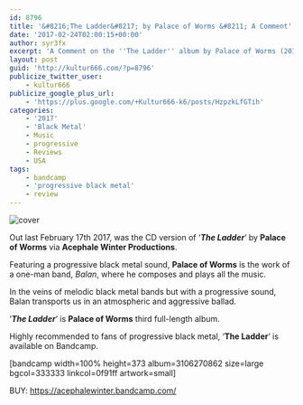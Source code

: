 ```yaml
---
id: 8796
title: '&#8216;The Ladder&#8217; by Palace of Worms &#8211; A Comment'
date: '2017-02-24T02:00:15+00:00'
author: syr3fx
excerpt: 'A Comment on the ''The Ladder'' album by Palace of Worms (2017).'
layout: post
guid: 'http://kultur666.com/?p=8796'
publicize_twitter_user:
    - kultur666
publicize_google_plus_url:
    - 'https://plus.google.com/+Kultur666-k6/posts/HzpzkLfGTih'
categories:
    - '2017'
    - 'Black Metal'
    - Music
    - progressive
    - Reviews
    - USA
tags:
    - bandcamp
    - 'progressive black metal'
    - review
---
```


![cover](http://localhost:8080/wp-content/uploads/2017/02/cover1.jpg)

Out last February 17th 2017, was the CD version of ‘***The Ladder***‘ by **Palace of Worms** via **Acephale Winter Productions**.

Featuring a progressive black metal sound, **Palace of Worms** is the work of a one-man band, *Balan*, where he composes and plays all the music.

In the veins of melodic black metal bands but with a progressive sound, Balan transports us in an atmospheric and aggressive ballad.

‘***The Ladder***‘ is **Palace of Worms** third full-length album.

Highly recommended to fans of progressive black metal, ‘**The Ladder**‘ is available on Bandcamp.

\[bandcamp width=100% height=373 album=3106270862 size=large bgcol=333333 linkcol=0f91ff artwork=small\]

BUY: <https://acephalewinter.bandcamp.com/>